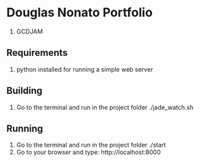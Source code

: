 # Douglas Nonato Portfolio
1. GCDJAM

## Requirements
1. python installed for running a simple web server

## Building
1. Go to the terminal and run in the project folder ./jade_watch.sh

## Running
1. Go to the terminal and run in the project folder ./start
2. Go to your browser and type: http://localhost:8000
